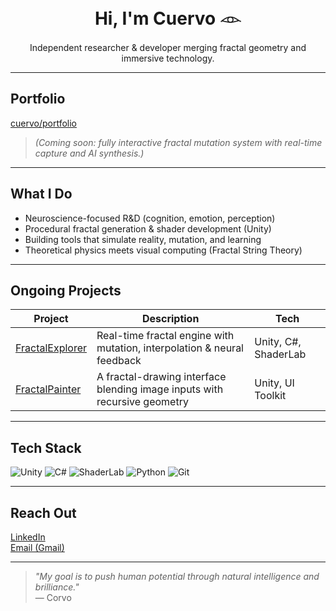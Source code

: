 <h1 align="center">Hi, I'm Cuervo 𓁹</h1>
<p align="center">
  Independent researcher & developer merging fractal geometry and immersive technology.
</p>

---

## Portfolio

  [cuervo/portfolio](https://danielcuervo.notion.site/Portfolio-20b6ad1cd22f802fa76dd74a60e823ea)

> *(Coming soon: fully interactive fractal mutation system with real-time capture and AI synthesis.)*

---

##  What I Do

-  Neuroscience-focused R&D (cognition, emotion, perception)
-  Procedural fractal generation & shader development (Unity)
-  Building tools that simulate reality, mutation, and learning
-  Theoretical physics meets visual computing (Fractal String Theory)

---

##  Ongoing Projects

| Project | Description | Tech |
|--------|-------------|------|
| [FractalExplorer](https://github.com/corvo001/FractalExplorer) | Real-time fractal engine with mutation, interpolation & neural feedback | Unity, C#, ShaderLab |
| [FractalPainter](https://github.com/corvo001/FractalPainter) | A fractal-drawing interface blending image inputs with recursive geometry | Unity, UI Toolkit |

---

##  Tech Stack

![Unity](https://img.shields.io/badge/Unity-000?style=flat&logo=unity&logoColor=white)
![C#](https://img.shields.io/badge/C%23-239120?style=flat&logo=csharp&logoColor=white)
![ShaderLab](https://img.shields.io/badge/ShaderLab-orange)
![Python](https://img.shields.io/badge/Python-3776AB?style=flat&logo=python&logoColor=white)
![Git](https://img.shields.io/badge/Git-F05032?style=flat&logo=git&logoColor=white)

---

##  Reach Out

[LinkedIn](https://linkedin.com/in/yourusername)  
[Email (Gmail)](mailto:danielcuervor01@gmail.com)  

---

> *"My goal is to push human potential through natural intelligence and brilliance."*  
> — Corvo
